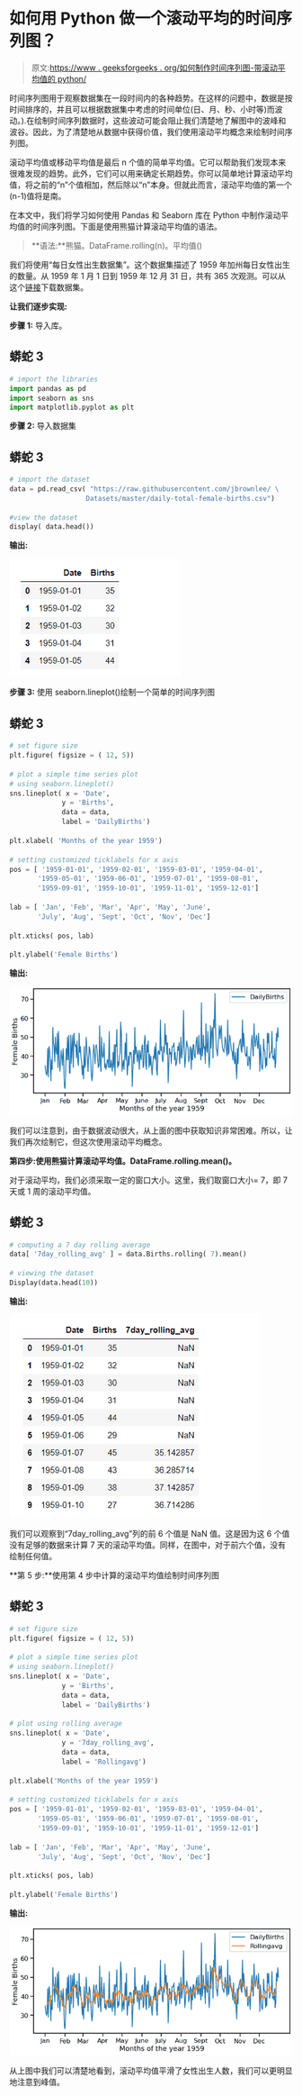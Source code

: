 # 如何用 Python 做一个滚动平均的时间序列图？

> 原文:[https://www . geeksforgeeks . org/如何制作时间序列图-带滚动平均值的 python/](https://www.geeksforgeeks.org/how-to-make-a-time-series-plot-with-rolling-average-in-python/)

时间序列图用于观察数据集在一段时间内的各种趋势。在这样的问题中，数据是按时间排序的，并且可以根据数据集中考虑的时间单位(日、月、秒、小时等)而波动。).在绘制时间序列数据时，这些波动可能会阻止我们清楚地了解图中的波峰和波谷。因此，为了清楚地从数据中获得价值，我们使用滚动平均概念来绘制时间序列图。

滚动平均值或移动平均值是最后 n 个值的简单平均值。它可以帮助我们发现本来很难发现的趋势。此外，它们可以用来确定长期趋势。你可以简单地计算滚动平均值，将之前的“n”个值相加，然后除以“n”本身。但就此而言，滚动平均值的第一个(n-1)值将是南。

在本文中，我们将学习如何使用 Pandas 和 Seaborn 库在 Python 中制作滚动平均值的时间序列图。下面是使用熊猫计算滚动平均值的语法。

> **语法:**熊猫。DataFrame.rolling(n)。平均值()

我们将使用“每日女性出生数据集”。这个数据集描述了 1959 年加州每日女性出生的数量。从 1959 年 1 月 1 日到 1959 年 12 月 31 日，共有 365 次观测。可以从这个[链接](https://raw.githubusercontent.com/jbrownlee/Datasets/master/daily-total-female-births.csv)下载数据集。

**让我们逐步实现:**

**步骤 1:** 导入库。

## 蟒蛇 3

```py
# import the libraries
import pandas as pd
import seaborn as sns
import matplotlib.pyplot as plt
```

**步骤 2:** 导入数据集

## 蟒蛇 3

```py
# import the dataset
data = pd.read_csv( "https://raw.githubusercontent.com/jbrownlee/ \
                   Datasets/master/daily-total-female-births.csv")

#view the dataset
display( data.head())
```

**输出:**

![](img/b5e60349b29b97d2fd2064c0b5b7c905.png)

**步骤 3:** 使用 seaborn.lineplot()绘制一个简单的时间序列图

## 蟒蛇 3

```py
# set figure size
plt.figure( figsize = ( 12, 5))

# plot a simple time series plot
# using seaborn.lineplot()
sns.lineplot( x = 'Date',
             y = 'Births',
             data = data,
             label = 'DailyBirths')

plt.xlabel( 'Months of the year 1959')

# setting customized ticklabels for x axis
pos = [ '1959-01-01', '1959-02-01', '1959-03-01', '1959-04-01', 
       '1959-05-01', '1959-06-01', '1959-07-01', '1959-08-01',
       '1959-09-01', '1959-10-01', '1959-11-01', '1959-12-01']

lab = [ 'Jan', 'Feb', 'Mar', 'Apr', 'May', 'June', 
       'July', 'Aug', 'Sept', 'Oct', 'Nov', 'Dec']

plt.xticks( pos, lab)

plt.ylabel('Female Births')
```

**输出:**

![](img/206de6979dd226feb84bc8790478dab9.png)

我们可以注意到，由于数据波动很大，从上面的图中获取知识非常困难。所以，让我们再次绘制它，但这次使用滚动平均概念。

**第四步:使用熊猫计算滚动平均值。DataFrame.rolling.mean()。**

对于滚动平均，我们必须采取一定的窗口大小。这里，我们取窗口大小= 7，即 7 天或 1 周的滚动平均值。

## 蟒蛇 3

```py
# computing a 7 day rolling average
data[ '7day_rolling_avg' ] = data.Births.rolling( 7).mean()

# viewing the dataset
Display(data.head(10))
```

**输出:**

![](img/3893a97bcac7fe2737d00032bfc0441c.png)

我们可以观察到“7day_rolling_avg”列的前 6 个值是 NaN 值。这是因为这 6 个值没有足够的数据来计算 7 天的滚动平均值。同样，在图中，对于前六个值，没有绘制任何值。

**第 5 步:**使用第 4 步中计算的滚动平均值绘制时间序列图

## 蟒蛇 3

```py
# set figure size
plt.figure( figsize = ( 12, 5))

# plot a simple time series plot
# using seaborn.lineplot()
sns.lineplot( x = 'Date',
             y = 'Births',
             data = data,
             label = 'DailyBirths')

# plot using rolling average
sns.lineplot( x = 'Date',
             y = '7day_rolling_avg',
             data = data,
             label = 'Rollingavg')

plt.xlabel('Months of the year 1959')

# setting customized ticklabels for x axis
pos = [ '1959-01-01', '1959-02-01', '1959-03-01', '1959-04-01', 
       '1959-05-01', '1959-06-01', '1959-07-01', '1959-08-01',
       '1959-09-01', '1959-10-01', '1959-11-01', '1959-12-01']

lab = [ 'Jan', 'Feb', 'Mar', 'Apr', 'May', 'June', 
       'July', 'Aug', 'Sept', 'Oct', 'Nov', 'Dec']

plt.xticks( pos, lab)

plt.ylabel('Female Births')
```

**输出:**

![](img/20bca4ddbb53eaaf99e2946a60f2e514.png)

从上图中我们可以清楚地看到，滚动平均值平滑了女性出生人数，我们可以更明显地注意到峰值。